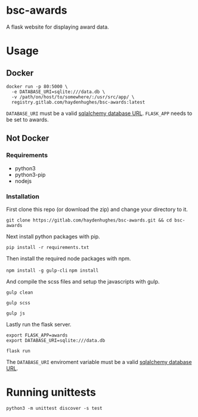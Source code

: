 # bsc-awards
A flask website for displaying award data.

# Usage

## Docker

```
docker run -p 80:5000 \
  -e DATABASE_URI=sqlite:///data.db \
  -v /path/on/host/to/somewhere/:/usr/src/app/ \
  registry.gitlab.com/haydenhughes/bsc-awards:latest
```

`DATABASE_URI` must be a valid [sqlalchemy database URL](http://docs.sqlalchemy.org/en/latest/core/engines.html).
`FLASK_APP` needs to be set to awards.

## Not Docker

### Requirements

*  python3
*  python3-pip
*  nodejs

### Installation

First clone this repo (or download the zip) and change your directory to it.

`git clone https://gitlab.com/haydenhughes/bsc-awards.git && cd bsc-awards`

Next install python packages with pip.

`pip install -r requirements.txt`

Then install the required node packages with npm.

`npm install -g gulp-cli`
`npm install`

And compile the scss files and setup the javascripts with gulp.

`gulp clean`

`gulp scss`

`gulp js`

Lastly run the flask server.

```
export FLASK_APP=awards
export DATABASE_URI=sqlite:///data.db

flask run
```

The `DATABASE_URI` enviroment variable must be a valid [sqlalchemy database URL](http://docs.sqlalchemy.org/en/latest/core/engines.html).


# Running unittests

`python3 -m unittest discover -s test`
